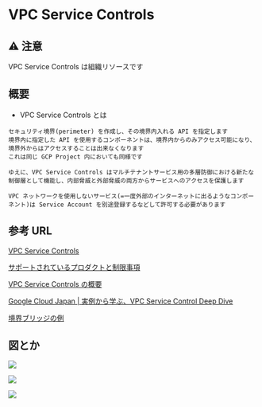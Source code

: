 # VPC Service Controls

## :warning: 注意 

VPC Service Controls は組織リソースです

## 概要

+ VPC Service Controls とは

```
セキュリティ境界(perimeter) を作成し、その境界内入れる API を指定します
境界内に指定した API を使用するコンポーネントは、境界内からのみアクセス可能になり、境界外からはアクセスすることは出来なくなります
これは同じ GCP Project 内においても同様です

ゆえに、VPC Service Controls はマルチテナントサービス用の多層防御における新たな制御層として機能し、内部脅威と外部脅威の両方からサービスへのアクセスを保護します

VPC ネットワークを使用しないサービス(=一度外部のインターネットに出るようなコンポーネント)は Service Account を別途登録するなどして許可する必要があります
```

## 参考 URL

[VPC Service Controls](https://cloud.google.com/vpc-service-controls)

[サポートされているプロダクトと制限事項](https://cloud.google.com/vpc-service-controls/docs/supported-products)

[VPC Service Controls の概要](https://cloud.google.com/vpc-service-controls/docs/overview)

[Google Cloud Japan | 実例から学ぶ、VPC Service Control Deep Dive](https://www.youtube.com/watch?v=Tx4cIhc2Fqk)

[境界ブリッジの例](https://cloud.google.com/vpc-service-controls/docs/share-across-perimeters#example_of_perimeter_bridges)

## 図とか

![](https://cloud.google.com/vpc-service-controls/images/service_perimeter.png)

![](https://cloud.google.com/vpc-service-controls/images/service_perimeter_private.png)

![](https://cloud.google.com/vpc-service-controls/images/service_perimeter_internet.png)
